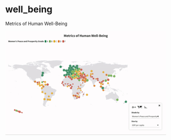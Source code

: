 # well_being
Metrics of Human Well-Being

![](https://github.com/joannarashid/well_being/blob/main/images/viz.gif)
